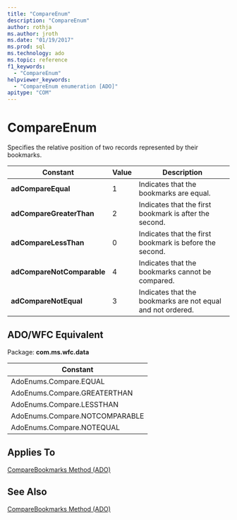 ```yaml
---
title: "CompareEnum"
description: "CompareEnum"
author: rothja
ms.author: jroth
ms.date: "01/19/2017"
ms.prod: sql
ms.technology: ado
ms.topic: reference
f1_keywords:
  - "CompareEnum"
helpviewer_keywords:
  - "CompareEnum enumeration [ADO]"
apitype: "COM"
---
```

# CompareEnum
Specifies the relative position of two records represented by their bookmarks.  
  
|Constant|Value|Description|  
|--------------|-----------|-----------------|  
|**adCompareEqual**|1|Indicates that the bookmarks are equal.|  
|**adCompareGreaterThan**|2|Indicates that the first bookmark is after the second.|  
|**adCompareLessThan**|0|Indicates that the first bookmark is before the second.|  
|**adCompareNotComparable**|4|Indicates that the bookmarks cannot be compared.|  
|**adCompareNotEqual**|3|Indicates that the bookmarks are not equal and not ordered.|  
  
## ADO/WFC Equivalent  
 Package: **com.ms.wfc.data**  
  
|Constant|  
|--------------|  
|AdoEnums.Compare.EQUAL|  
|AdoEnums.Compare.GREATERTHAN|  
|AdoEnums.Compare.LESSTHAN|  
|AdoEnums.Compare.NOTCOMPARABLE|  
|AdoEnums.Compare.NOTEQUAL|  
  
## Applies To  
 [CompareBookmarks Method (ADO)](./comparebookmarks-method-ado.md)  
  
## See Also  
 [CompareBookmarks Method (ADO)](./comparebookmarks-method-ado.md)
